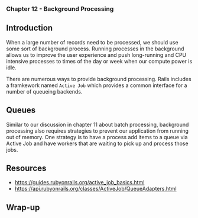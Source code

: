 ### Chapter 12 - Background Processing

## Introduction

When a large number of records need to be processed, we should use some sort of background process. Running processes in the background allows us to improve the user experience and push long-running and CPU intensive processes to times of the day or week when our compute power is idle.

There are numerous ways to provide background processing. Rails includes a framkework named `Active Job` which provides a common interface for a number of queueing backends.

## Queues

Similar to our discussion in chapter 11 about batch processing, background processing also requires strategies to prevent our application from running out of memory. One strategy is to have a process add items to a queue via Active Job and have workers that are waiting to pick up and process those jobs.

## Resources

* https://guides.rubyonrails.org/active_job_basics.html
* https://api.rubyonrails.org/classes/ActiveJob/QueueAdapters.html

## Wrap-up

